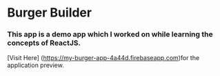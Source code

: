 # Burger Builder

### This app is a demo app which I worked on while learning the concepts of ReactJS.

[Visit Here] (https://my-burger-app-4a44d.firebaseapp.com)for the application preview.